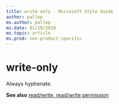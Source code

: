 ```yaml
---
title: write-only - Microsoft Style Guide
author: pallep
ms.author: pallep
ms.date: 01/19/2018
ms.topic: article
ms.prod: non-product-specific
---
```


# write-only

Always hyphenate. 

**See also** [read/write, read/write permission](~/a-z-word-list-term-collections/r/read-write-read-write-permission.md)
